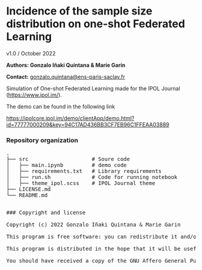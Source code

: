 <h1>Incidence of the sample size distribution on one-shot Federated Learning</h1>

v1.0 / October 2022

__Authors: Gonzalo Iñaki Quintana & Marie Garin__

__Contact:__ gonzalo.quintana@ens-paris-saclay.fr

Simulation of One-shot Federated Learning made for the IPOL Journal (https://www.ipol.im/).

The demo can be found in the following link

https://ipolcore.ipol.im/demo/clientApp/demo.html?id=77777000209&key=94C17AD436BB3CF7EB96C1FFEAA03889

### Repository organization
<pre>
.  
├── src                    # Soure code  
│   ├── main.ipynb         # demo code  
│   ├── requirements.txt   # Library requirements  
│   ├── run.sh             # Code for running notebook  
│   ├── theme_ipol.scss    # IPOL Journal theme  
├── LICENSE.md  
└── README.md  
<pre>

### Copyright and license

Copyright (c) 2022 Gonzalo Iñaki Quintana & Marie Garin

This program is free software: you can redistribute it and/or modify it under the terms of the GNU Affero General Public License as published by the Free Software Foundation, either version 3 of the License, or (at your option) any later version.

This program is distributed in the hope that it will be useful, but WITHOUT ANY WARRANTY; without even the implied warranty of MERCHANTABILITY or FITNESS FOR A PARTICULAR PURPOSE. See the GNU Affero General Public License for more details.

You should have received a copy of the GNU Affero General Public License along with this program. If not, see <http://www.gnu.org/licenses/>.
